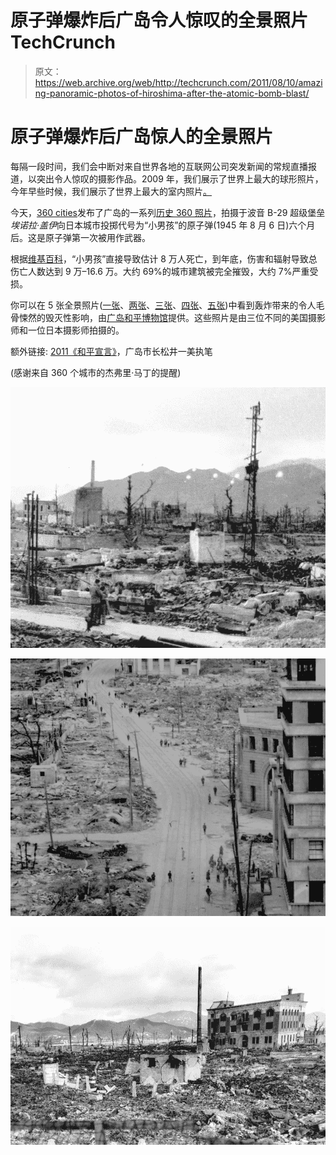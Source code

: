 # 原子弹爆炸后广岛令人惊叹的全景照片 TechCrunch

> 原文：<https://web.archive.org/web/http://techcrunch.com/2011/08/10/amazing-panoramic-photos-of-hiroshima-after-the-atomic-bomb-blast/>

# 原子弹爆炸后广岛惊人的全景照片

每隔一段时间，我们会中断对来自世界各地的互联网公司突发新闻的常规直播报道，以突出令人惊叹的摄影作品。2009 年，我们展示了世界上最大的球形照片，今年早些时候，我们展示了世界上最大的室内照片[。](https://web.archive.org/web/20230203043502/https://techcrunch.com/2011/03/29/largest-photo-ever-taken-indoor-40-gigapixels-world-record/)

今天，[360 cities](https://web.archive.org/web/20230203043502/http://blog.360cities.net/hiroshima-after-the-atomic-bomb/)发布了广岛的一系列[历史 360 照片](https://web.archive.org/web/20230203043502/http://www.360cities.net/image/hiroshima-after-atomic-bomb-nuclear-3)，拍摄于波音 B-29 超级堡垒*埃诺拉·盖伊*向日本城市投掷代号为“小男孩”的原子弹(1945 年 8 月 6 日)六个月后。这是原子弹第一次被用作武器。

根据[维基百科](https://web.archive.org/web/20230203043502/http://en.wikipedia.org/wiki/Atomic_bombings_of_Hiroshima_and_Nagasaki)，“小男孩”直接导致估计 8 万人死亡，到年底，伤害和辐射导致总伤亡人数达到 9 万–16.6 万。大约 69%的城市建筑被完全摧毁，大约 7%严重受损。

你可以在 5 张全景照片([一张](https://web.archive.org/web/20230203043502/http://www.360cities.net/image/hiroshima-after-atomic-bomb-nuclear-1#27.00,4.10,32.2)、[两张](https://web.archive.org/web/20230203043502/http://www.360cities.net/image/hiroshima-after-atomic-bomb-nuclear-2#292.00,8.70,34.1)、[三张](https://web.archive.org/web/20230203043502/http://www.360cities.net/image/hiroshima-after-atomic-bomb-nuclear-3)、[四张](https://web.archive.org/web/20230203043502/http://www.360cities.net/image/hiroshima-after-atomic-bomb-nuclear-4)、[五张](https://web.archive.org/web/20230203043502/http://www.360cities.net/image/hiroshima-after-atomic-bomb-nuclear-5-ground-zero))中看到轰炸带来的令人毛骨悚然的毁灭性影响，由[广岛和平博物馆](https://web.archive.org/web/20230203043502/http://www.pcf.city.hiroshima.jp/index_e2.html)提供。这些照片是由三位不同的美国摄影师和一位日本摄影师拍摄的。

额外链接: [2011《和平宣言》](https://web.archive.org/web/20230203043502/http://www.pcf.city.hiroshima.jp/declaration/English/2011/index.html)，广岛市长松井一美执笔

(感谢来自 360 个城市的杰弗里·马丁的提醒)

![](img/5ce2d0f7e1a2f77c9be46e8c6c64487a.png)

![](img/1d088abbaecc4ee273516d7eecb70427.png)

![](img/1186a16a1523c1820933791f1fa9955d.png)